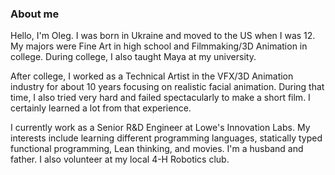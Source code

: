 ### About me

Hello, I'm Oleg. I was born in Ukraine and moved to the US when I was 12. My majors were Fine Art in high school and Filmmaking/3D Animation in college. During college, I also taught Maya at my university. 

After college, I worked as a Technical Artist in the VFX/3D Animation industry for about 10 years focusing on realistic facial animation. During that time, I also tried very hard and failed spectacularly to make a short film. I certainly learned a lot from that experience. 

I currently work as a Senior R&D Engineer at Lowe's Innovation Labs. My interests include learning different programming languages, statically typed functional programming, Lean thinking, and movies. I'm a husband and father. I also volunteer at my local 4-H Robotics club.


<!--### Recent projects

### Older projects

### Further reading
-->


